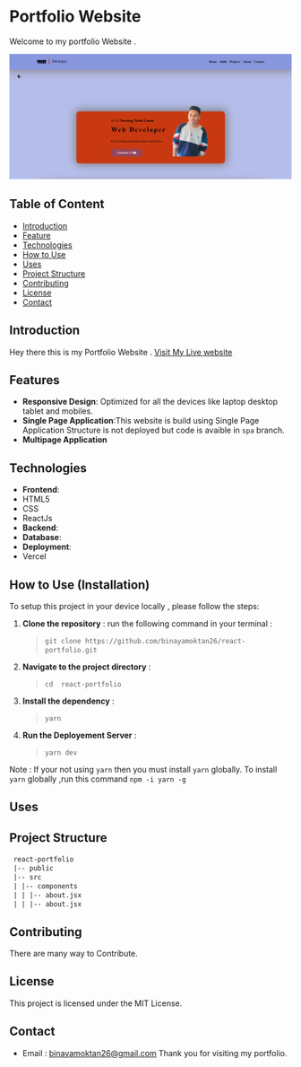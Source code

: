 # Portfolio Website

Welcome to my portfolio Website .

![Website ScreenShot](/src/assets/ss.png)

## Table of Content

- [Introduction](#introduction)
- [Feature](#feature)
- [Technologies](#technologies)
- [ How to Use ](#how-to-use)
- [Uses](#uses)
- [Project Structure](#project-structure)
- [Contributing](#contributing)
- [License](#license)
- [Contact](#contact)

## Introduction

Hey there this is my Portfolio Website .
[Visit My Live website ](https://react-portfolio-6igd-git-mpa-binaya-moktans-projects.vercel.app/)

## Features

- **Responsive Design**: Optimized for all the devices like laptop desktop tablet and mobiles.
- **Single Page Application**:This website is build using Single Page Application Structure is not deployed but code is avaible in `spa` branch.
- **Multipage Application**

## Technologies

- **Frontend**:
- HTML5
- CSS
- ReactJs
- **Backend**:
- **Database**:
- **Deployment**:
- Vercel

## How to Use (Installation)

To setup this project in your device locally , please follow the steps:

1. **Clone the repository** :
   run the following command in your terminal :

   > ```
   > git clone https://github.com/binayamoktan26/react-portfolio.git
   > ```

2. **Navigate to the project directory** :

   > ```
   > cd  react-portfolio
   > ```

3. **Install the dependency** :
   > ```
   > yarn
   > ```
4. **Run the Deployement Server** :
   > ```
   > yarn dev
   > ```

Note : If your not using `yarn` then you must install `yarn` globally. To install `yarn` globally ,run this command `npm -i yarn -g`

## Uses

## Project Structure

```
 react-portfolio
 |-- public
 |-- src
 | |-- components
 | | |-- about.jsx
 | | |-- about.jsx
```

## Contributing

There are many way to Contribute.

## License

This project is licensed under the MIT License.

## Contact

- Email : binayamoktan26@gmail.com
  Thank you for visiting my portfolio.

